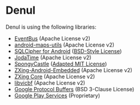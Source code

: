 Denul
=====

Denul is using the following libraries:
- [EventBus](https://github.com/greenrobot/EventBus) (Apache License v2)
- [android-maps-utils](https://github.com/googlemaps/android-maps-utils) (Apache License v2)
- [SQLCipher for Android](https://github.com/sqlcipher/android-database-sqlcipher) ([BSD-Style License](https://www.zetetic.net/sqlcipher/license/))
- [JodaTime](http://www.joda.org/joda-time) (Apache License v2)
- [SpongyCastle](https://rtyley.github.io/spongycastle/) ([Adapted MIT License](https://www.bouncycastle.org/licence.html))
- [ZXing-Android-Embedded](https://github.com/journeyapps/zxing-android-embedded) (Apache License v2)
- [ZXing Core](https://github.com/zxing/zxing) (Apache License v2)
- [libvicbf](https://github.com/malexmave/libvicbf) (Apache License v2)
- [Google Protocol Buffers](https://github.com/google/protobuf) (BSD 3-Clause License)
- [Google Play Services](https://developers.google.com/android/guides/overview) (Proprietary)
